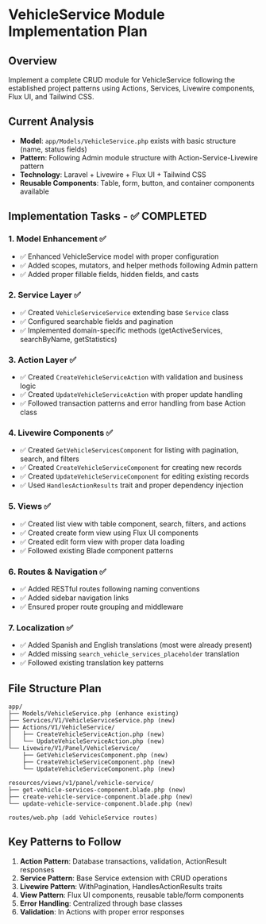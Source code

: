 # VehicleService Module Implementation Plan

## Overview
Implement a complete CRUD module for VehicleService following the established project patterns using Actions, Services, Livewire components, Flux UI, and Tailwind CSS.

## Current Analysis
- **Model**: `app/Models/VehicleService.php` exists with basic structure (name, status fields)
- **Pattern**: Following Admin module structure with Action-Service-Livewire pattern
- **Technology**: Laravel + Livewire + Flux UI + Tailwind CSS
- **Reusable Components**: Table, form, button, and container components available

## Implementation Tasks - ✅ COMPLETED

### 1. Model Enhancement ✅
- ✅ Enhanced VehicleService model with proper configuration
- ✅ Added scopes, mutators, and helper methods following Admin pattern
- ✅ Added proper fillable fields, hidden fields, and casts

### 2. Service Layer ✅
- ✅ Created `VehicleServiceService` extending base `Service` class
- ✅ Configured searchable fields and pagination
- ✅ Implemented domain-specific methods (getActiveServices, searchByName, getStatistics)

### 3. Action Layer ✅
- ✅ Created `CreateVehicleServiceAction` with validation and business logic
- ✅ Created `UpdateVehicleServiceAction` with proper update handling
- ✅ Followed transaction patterns and error handling from base Action class

### 4. Livewire Components ✅
- ✅ Created `GetVehicleServicesComponent` for listing with pagination, search, and filters
- ✅ Created `CreateVehicleServiceComponent` for creating new records
- ✅ Created `UpdateVehicleServiceComponent` for editing existing records
- ✅ Used `HandlesActionResults` trait and proper dependency injection

### 5. Views ✅
- ✅ Created list view with table component, search, filters, and actions
- ✅ Created create form view using Flux UI components
- ✅ Created edit form view with proper data loading
- ✅ Followed existing Blade component patterns

### 6. Routes & Navigation ✅
- ✅ Added RESTful routes following naming conventions
- ✅ Added sidebar navigation links
- ✅ Ensured proper route grouping and middleware

### 7. Localization ✅
- ✅ Added Spanish and English translations (most were already present)
- ✅ Added missing `search_vehicle_services_placeholder` translation
- ✅ Followed existing translation key patterns

## File Structure Plan
```
app/
├── Models/VehicleService.php (enhance existing)
├── Services/V1/VehicleServiceService.php (new)
├── Actions/V1/VehicleService/
│   ├── CreateVehicleServiceAction.php (new)
│   └── UpdateVehicleServiceAction.php (new)
└── Livewire/V1/Panel/VehicleService/
    ├── GetVehicleServicesComponent.php (new)
    ├── CreateVehicleServiceComponent.php (new)
    └── UpdateVehicleServiceComponent.php (new)

resources/views/v1/panel/vehicle-service/
├── get-vehicle-services-component.blade.php (new)
├── create-vehicle-service-component.blade.php (new)
└── update-vehicle-service-component.blade.php (new)

routes/web.php (add VehicleService routes)
```

## Key Patterns to Follow
1. **Action Pattern**: Database transactions, validation, ActionResult responses
2. **Service Pattern**: Base Service extension with CRUD operations
3. **Livewire Pattern**: WithPagination, HandlesActionResults traits
4. **View Pattern**: Flux UI components, reusable table/form components
5. **Error Handling**: Centralized through base classes
6. **Validation**: In Actions with proper error responses